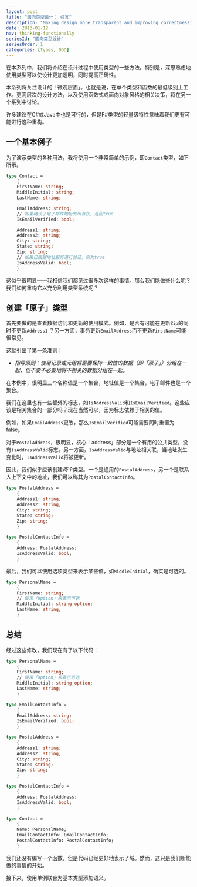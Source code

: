 ```yaml
---
layout: post
title: "面向类型设计： 引言"
description: "Making design more transparent and improving correctness"
date: 2013-01-12
nav: thinking-functionally
seriesId: "面向类型设计"
seriesOrder: 1
categories: [Types, DDD]
---
```


在本系列中，我们将介绍在设计过程中使用类型的一些方法。特别是，深思熟虑地使用类型可以使设计更加透明，同时提高正确性。

本系列将关注设计的「微观层面」。也就是说，在单个类型和函数的最低级别上工作。更高层次的设计方法，以及使用函数式或面向对象风格的相关决策，将在另一个系列中讨论。

许多建议在C\#或Java中也是可行的，但是F\#类型的轻量级特性意味着我们更有可能进行这种重构。

## 一个基本例子 ##

为了演示类型的各种用法，我将使用一个非常简单的示例，即`Contact`类型，如下所示。

```fsharp
type Contact =
    {
    FirstName: string;
    MiddleInitial: string;
    LastName: string;

    EmailAddress: string;
    // 如果确认了电子邮件地址的所有权，返回true
    IsEmailVerified: bool;

    Address1: string;
    Address2: string;
    City: string;
    State: string;
    Zip: string;
    // 如果已根据地址服务进行验证，则为true
    IsAddressValid: bool;
    }

```

这似乎很明显——我相信我们都见过很多次这样的事情。那么我们能做些什么呢？我们如何重构它以充分利用类型系统呢？

## 创建「原子」类型 ##

首先要做的是查看数据访问和更新的使用模式。例如，是否有可能在更新`Zip`的同时不更新`Address1` ？另一方面，事务更新`EmailAddress`而不更新`FirstName`可能很常见。

这就引出了第一条准则：

* *指导原则：使用记录或元组将需要保持一致性的数据（即「原子」）分组在一起，但不要不必要地将不相关的数据分组在一起。*

在本例中，很明显三个名称值是一个集合，地址值是一个集合，电子邮件也是一个集合。

我们在这里也有一些额外的标志，如`IsAddressValid`和`IsEmailVerified`。这些应该是相关集合的一部分吗？现在当然可以，因为标志依赖于相关的值。

例如，如果`EmailAddress`更改，那么`IsEmailVerified`可能需要同时重置为false。

对于`PostalAddress`，很明显，核心「address」部分是一个有用的公共类型，没有`IsAddressValid`标志。另一方面，`IsAddressValid`与地址相关联，当地址发生变化时，`IsAddressValid`将被更新。

因此，我们似乎应该创建*两个*类型。一个是通用的`PostalAddress`，另一个是联系人上下文中的地址，我们可以称其为`PostalContactInfo`。

```fsharp
type PostalAddress =
    {
    Address1: string;
    Address2: string;
    City: string;
    State: string;
    Zip: string;
    }

type PostalContactInfo =
    {
    Address: PostalAddress;
    IsAddressValid: bool;
    }
```

最后，我们可以使用选项类型来表示某些值，如`MiddleInitial`，确实是可选的。

```fsharp
type PersonalName =
    {
    FirstName: string;
    // 使用「option」来表示可选
    MiddleInitial: string option;
    LastName: string;
    }
```

## 总结 ##

经过这些修改，我们现在有了以下代码：

```fsharp
type PersonalName =
    {
    FirstName: string;
    // 使用「option」来表示可选
    MiddleInitial: string option;
    LastName: string;
    }

type EmailContactInfo =
    {
    EmailAddress: string;
    IsEmailVerified: bool;
    }

type PostalAddress =
    {
    Address1: string;
    Address2: string;
    City: string;
    State: string;
    Zip: string;
    }

type PostalContactInfo =
    {
    Address: PostalAddress;
    IsAddressValid: bool;
    }

type Contact =
    {
    Name: PersonalName;
    EmailContactInfo: EmailContactInfo;
    PostalContactInfo: PostalContactInfo;
    }

```

我们还没有编写一个函数，但是代码已经更好地表示了域。然而，这只是我们所能做的事情的开始。

接下来，使用单例联合为基本类型添加语义。
